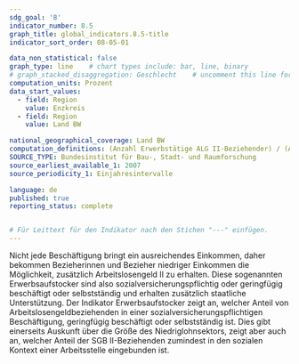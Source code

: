 ```yaml
---
sdg_goal: '8'
indicator_number: 8.5
graph_title: global_indicators.8.5-title 
indicator_sort_order: 08-05-01

data_non_statistical: false
graph_type: line    # chart types include: bar, line, binary
# graph_stacked_disaggregation: Geschlecht    # uncomment this line for stacked bars. eplace "Geschlecht" with the field of aggregation.
computation_units: Prozent
data_start_values:
  - field: Region
    value: Enzkreis
  - field: Region
    value: Land BW

national_geographical_coverage: Land BW
computation_definitions: (Anzahl Erwerbstätige ALG II-Beziehender) / (Anzahl Erwerbstätige ALG II-Beziehender insgesamt) * 100
SOURCE_TYPE: Bundesinstitut für Bau-, Stadt- und Raumforschung
source_earliest_available_1: 2007
source_periodicity_1: Einjahresintervalle

language: de   
published: true
reporting_status: complete


# Für Leittext für den Indikator nach den Stichen "---" einfügen.
---
```


Nicht jede Beschäftigung bringt ein ausreichendes Einkommen, daher bekommen Bezieherinnen und Bezieher niedriger Einkommen die Möglichkeit, zusätzlich Arbeitslosengeld II zu erhalten. Diese sogenannten Erwerbsaufstocker sind also sozialversicherungspflichtig oder geringfügig beschäftigt oder selbstständig und erhalten zusätzlich staatliche Unterstützung.
Der Indikator Erwerbsaufstocker zeigt an, welcher Anteil von Arbeitslosengeldbeziehenden in einer sozialversicherungspflichtigen Beschäftigung, geringfügig beschäftigt oder selbstständig ist. Dies gibt einerseits Auskunft über die Größe des Niedriglohnsektors, zeigt aber auch an, welcher Anteil der SGB II-Beziehenden zumindest in den sozialen Kontext einer Arbeitsstelle eingebunden ist.